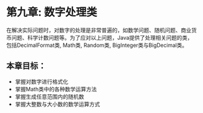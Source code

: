 # 第九章: 数字处理类 #
在解决实际问题时，对数字的处理是非常普遍的，如数学问题、随机问题、商业货币问题、科学计数问题等。为了应对以上问题，Java提供了处理相关问题的类，包括DecimalFormat类, Math类, Random类, BigInteger类与BigDecimal类。

## 本章目标：
- 掌握对数字进行格式化
- 掌握Math类中的各种数学运算方法
- 掌握生成任意范围内的随机数
- 掌握大整数与大小数的数学运算方式